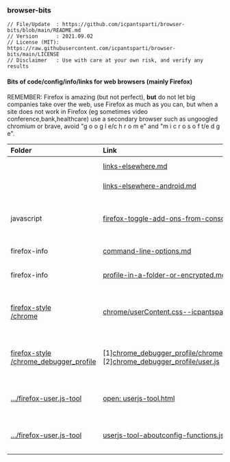 ### browser-bits

````
// File/Update  : https://github.com/icpantsparti/browser-bits/blob/main/README.md
// Version      : 2021.09.02
// License (MIT): https://raw.githubusercontent.com/icpantsparti/browser-bits/main/LICENSE
// Disclaimer   : Use with care at your own risk, and verify any results
````

#### Bits of code/config/info/links for web browsers (mainly Firefox)

REMEMBER: Firefox is amazing (but not perfect), **but** do not let big companies take over the web, use Firefox as much as you can, but when a site does not work in Firefox (eg sometimes video conference,bank,healthcare) use a secondary browser such as ungoogled chromium or brave, avoid "g o o g l e/c h r o m e" and "m i c r o s o f t/e d g e".

| Folder | Link | File | Note |
| :----- | :--- | :--- | :--- |
| | [links-elsewhere.md](https://github.com/icpantsparti/browser-bits/blob/main/links-elsewhere.md) | | Links to other places (browsers, user.js, forums, etc) |
| | [links-elsewhere-android.md](https://github.com/icpantsparti/browser-bits/blob/main/links-elsewhere-android.md) | | Links to other places for Android (browsers, etc) |
| javascript | [firefox-toggle-add-ons-from-console.js](https://github.com/icpantsparti/browser-bits/blob/main/javascript/firefox-toggle-add-ons-from-console.js) | [raw](https://raw.githubusercontent.com/icpantsparti/browser-bits/main/javascript/firefox-toggle-add-ons-from-console.js) | 'prompt' popup for enable/disable add-ons from console with filter option (single/bulk eg disable all active, enable several in one go) |
| firefox-info | [command-line-options.md](https://github.com/icpantsparti/browser-bits/blob/main/firefox-info/command-line-options.md) | | Notes: viewing Firefox command line options/switches |
| firefox-info | [profile-in-a-folder-or-encrypted.md](https://github.com/icpantsparti/browser-bits/blob/main/firefox-info/profile-in-a-folder-or-encrypted.md) | | Notes: run a Firefox profile located in its own folder (or encrypted folder) |
| [firefox-style<br>/chrome](https://github.com/icpantsparti/browser-bits/tree/main/firefox-style/chrome) | [chrome/userContent.css--icpantsparti.css](https://github.com/icpantsparti/browser-bits/blob/main/firefox-style/chrome/userContent.css--icpantsparti.css) | [raw](https://raw.githubusercontent.com/icpantsparti/browser-bits/main/firefox-style/chrome/userContent.css--icpantsparti.css) | styling for various about:* pages (mostly to compact layout)<br>eg see more at once on: about:profiles, about:addons, about:config, about:preferences |
| [firefox-style<br>/chrome_debugger_profile](https://github.com/icpantsparti/browser-bits/tree/main/firefox-style/chrome_debugger_profile) | [1][chrome_debugger_profile/chrome/userContent.css](https://github.com/icpantsparti/browser-bits/blob/main/firefox-style/chrome_debugger_profile/chrome/userContent.css)<br>[2][chrome_debugger_profile/user.js](https://github.com/icpantsparti/browser-bits/blob/main/firefox-style/chrome_debugger_profile/user.js) | [1][raw](https://raw.githubusercontent.com/icpantsparti/browser-bits/main/firefox-style/chrome_debugger_profile/chrome/userContent.css)<br>[2][raw](https://raw.githubusercontent.com/icpantsparti/browser-bits/main/firefox-style/chrome_debugger_profile/user.js) | highlight file names "userChrome.css" and "userContent.css" when using [Browser Toolbox] [Developer Tools] [Style Editor] |
| [.../firefox-user.js-tool](https://github.com/icpantsparti/firefox-user.js-tool) | [open: userjs-tool.html](https://icpantsparti.github.io/firefox-user.js-tool/userjs-tool.html) | | Interactive view, compare, and more for Firefox user.js (eg arkenfox/user.js) + about:config functions |
| [.../firefox-user.js-tool](https://github.com/icpantsparti/firefox-user.js-tool) | [userjs-tool-aboutconfig-functions.js](https://github.com/icpantsparti/firefox-user.js-tool/blob/master/userjs-tool-aboutconfig-functions.js) | [raw](https://raw.githubusercontent.com/icpantsparti/firefox-user.js-tool/master/userjs-tool-aboutconfig-functions.js) | JavaScript functions for Mozilla Firefox/Thunderbird about:config<br>user preferences and values: find (filter/list/save/defaults)/reset/set |
